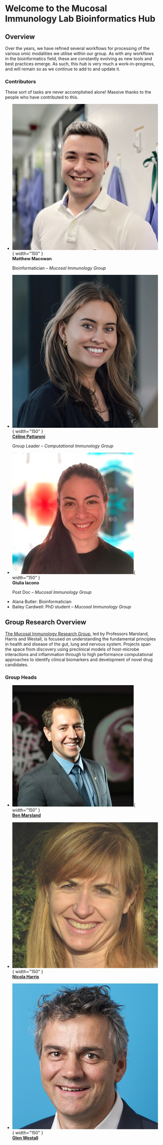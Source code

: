 # Welcome to the Mucosal Immunology Lab Bioinformatics Hub

## Overview

Over the years, we have refined several workflows for processing of the various omic modalities we utilise within our group.
As with any workflows in the bioinformatics field, these are constantly evolving as new tools and best practices emerge.
As such, this *hub* is very much a work-in-progress, and will remain so as we continue to add to and update it.

### Contributors

These sort of tasks are never accomplished alone! Massive thanks to the people who have contributed to this.

<div class="grid cards" markdown>

-   ![Matthew Macowan](assets/Contributors/matthew_macowan.png){ width="150" }  
    **Matthew Macowan**

    Bioinformatician &ndash; *Mucosal Immunology Group*

-   ![Céline Pattaroni](assets/Contributors/celine_pattaroni.jpeg){ width="150" }  
    [**Céline Pattaroni**](https://research.monash.edu/en/persons/celine-pattaroni)

    Group Leader &ndash; *Computational Immunology Group*

-   ![Giulia Iacono](assets/Contributors/giulia_iacono.jpg){ width="150" }  
    **Giulia Iacono**

    Post Doc &ndash; *Mucosal Immunology Group*

</div>

* Alana Butler: Bioinformatician
* Bailey Cardwell: PhD student &ndash; *Mucosal Immunology Group*

## Group Research Overview

[The Mucosal Immunology Research Group](https://www.monash.edu/medicine/translational/immunology/research/mucosal-immunology-research-group), led by Professors Marsland, Harris and Westall, is focused on understanding the fundamental principles in health and disease of the gut, lung and nervous system. Projects span the space from discovery using preclinical models of host-microbe interactions and inflammation through to high performance computational approaches to identify clinical biomarkers and development of novel drug candidates.

### Group Heads

<div class="grid cards" markdown>

-   ![Ben Marsland](assets/Contributors/ben_marsland.jpg){ width="150" }  
    [**Ben Marsland**](https://research.monash.edu/en/persons/benjamin-marsland)

-   ![Nicola Harris](assets/Contributors/nicola_harris.png){ width="150" }  
    [**Nicola Harris**](https://research.monash.edu/en/persons/nicola-harris)

-   ![Glen Westall](assets/Contributors/glen_westall.png){ width="150" }  
    [**Glen Westall**](https://research.monash.edu/en/persons/glen-westall)

</div>
